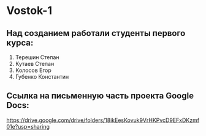 # Vostok-1

## Над созданием работали студенты первого курса:
  1. Терешин Степан
  2. Кутаев Степан
  3. Колосов Егор
  4. Губенко Константин

## Ссылка на письменную часть проекта Google Docs:
https://drive.google.com/drive/folders/18ikEesKovuk9VrHKPvcD9EFxDKzmf01e?usp=sharing
